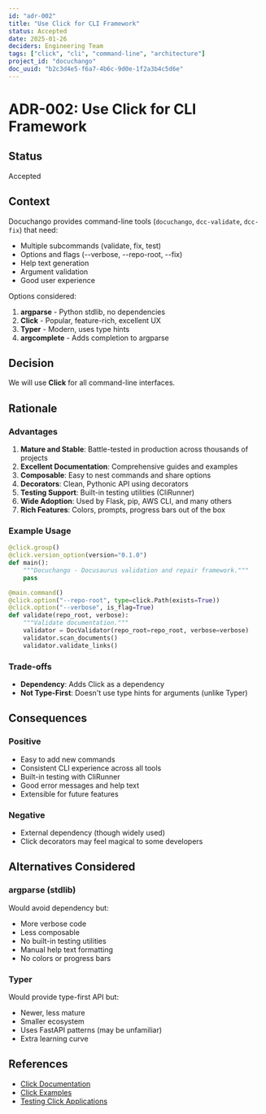 ```yaml
---
id: "adr-002"
title: "Use Click for CLI Framework"
status: Accepted
date: 2025-01-26
deciders: Engineering Team
tags: ["click", "cli", "command-line", "architecture"]
project_id: "docuchango"
doc_uuid: "b2c3d4e5-f6a7-4b6c-9d0e-1f2a3b4c5d6e"
---
```


# ADR-002: Use Click for CLI Framework

## Status

Accepted

## Context

Docuchango provides command-line tools (`docuchango`, `dcc-validate`, `dcc-fix`) that need:

- Multiple subcommands (validate, fix, test)
- Options and flags (--verbose, --repo-root, --fix)
- Help text generation
- Argument validation
- Good user experience

Options considered:

1. **argparse** - Python stdlib, no dependencies
2. **Click** - Popular, feature-rich, excellent UX
3. **Typer** - Modern, uses type hints
4. **argcomplete** - Adds completion to argparse

## Decision

We will use **Click** for all command-line interfaces.

## Rationale

### Advantages

1. **Mature and Stable**: Battle-tested in production across thousands of projects
2. **Excellent Documentation**: Comprehensive guides and examples
3. **Composable**: Easy to nest commands and share options
4. **Decorators**: Clean, Pythonic API using decorators
5. **Testing Support**: Built-in testing utilities (CliRunner)
6. **Wide Adoption**: Used by Flask, pip, AWS CLI, and many others
7. **Rich Features**: Colors, prompts, progress bars out of the box

### Example Usage

```python
@click.group()
@click.version_option(version="0.1.0")
def main():
    """Docuchango - Docusaurus validation and repair framework."""
    pass

@main.command()
@click.option("--repo-root", type=click.Path(exists=True))
@click.option("--verbose", is_flag=True)
def validate(repo_root, verbose):
    """Validate documentation."""
    validator = DocValidator(repo_root=repo_root, verbose=verbose)
    validator.scan_documents()
    validator.validate_links()
```

### Trade-offs

- **Dependency**: Adds Click as a dependency
- **Not Type-First**: Doesn't use type hints for arguments (unlike Typer)

## Consequences

### Positive

- Easy to add new commands
- Consistent CLI experience across all tools
- Built-in testing with CliRunner
- Good error messages and help text
- Extensible for future features

### Negative

- External dependency (though widely used)
- Click decorators may feel magical to some developers

## Alternatives Considered

### argparse (stdlib)

Would avoid dependency but:
- More verbose code
- Less composable
- No built-in testing utilities
- Manual help text formatting
- No colors or progress bars

### Typer

Would provide type-first API but:
- Newer, less mature
- Smaller ecosystem
- Uses FastAPI patterns (may be unfamiliar)
- Extra learning curve

## References

- [Click Documentation](https://click.palletsprojects.com/)
- [Click Examples](https://github.com/pallets/click/tree/main/examples)
- [Testing Click Applications](https://click.palletsprojects.com/en/8.1.x/testing/)
